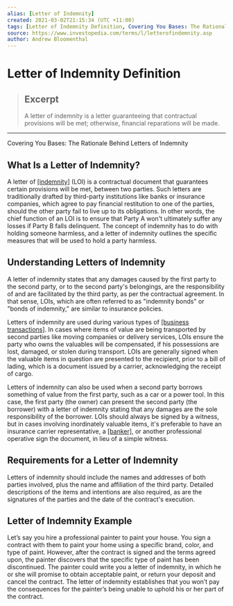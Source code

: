 ```yaml
---
alias: [Letter of Indemnity]
created: 2021-03-02T21:15:34 (UTC +11:00)
tags: [Letter of Indemnity Definition, Covering You Bases: The Rationale Behind Letters of Indemnity]
source: https://www.investopedia.com/terms/l/letterofindemnity.asp
author: Andrew Bloomenthal
---
```


# Letter of Indemnity Definition

> ## Excerpt
> A letter of indemnity is a letter guaranteeing that contractual provisions will be met; otherwise, financial reparations will be made.

---

Covering You Bases: The Rationale Behind Letters of Indemnity
## What Is a Letter of Indemnity?

A letter of [[indemnity]](https://www.investopedia.com/terms/i/indemnity.asp) (LOI) is a contractual document that guarantees certain provisions will be met, between two parties. Such letters are traditionally drafted by third-party institutions like banks or insurance companies, which agree to pay financial restitution to one of the parties, should the other party fail to live up to its obligations. In other words, the chief function of an LOI is to ensure that Party A won't ultimately suffer any losses if Party B falls delinquent. The concept of indemnity has to do with holding someone harmless, and a letter of indemnity outlines the specific measures that will be used to hold a party harmless.

## Understanding Letters of Indemnity

A letter of indemnity states that any damages caused by the first party to the second party, or to the second party's belongings, are the responsibility of and are facilitated by the third party, as per the contractual agreement. In that sense, LOIs, which are often referred to as "indemnity bonds" or "bonds of indemnity," are similar to insurance policies.

Letters of indemnity are used during various types of [[business transactions]](https://www.investopedia.com/articles/08/accounting-history.asp). In cases where items of value are being transported by second parties like moving companies or delivery services, LOIs ensure the party who owns the valuables will be compensated, if his possessions are lost, damaged, or stolen during transport. LOIs are generally signed when the valuable items in question are presented to the recipient, prior to a bill of lading, which is a document issued by a carrier, acknowledging the receipt of cargo.

Letters of indemnity can also be used when a second party borrows something of value from the first party, such as a car or a power tool. In this case, the first party (the owner) can present the second party (the borrower) with a letter of indemnity stating that any damages are the sole responsibility of the borrower. LOIs should always be signed by a witness, but in cases involving inordinately valuable items, it's preferable to have an insurance carrier representative, a [[banker]](https://www.investopedia.com/articles/personal-finance/111115/banks-can-notarize-your-documents-free.asp), or another professional operative sign the document, in lieu of a simple witness.

## Requirements for a Letter of Indemnity

Letters of indemnity should include the names and addresses of both parties involved, plus the name and affiliation of the third party. Detailed descriptions of the items and intentions are also required, as are the signatures of the parties and the date of the contract's execution.

## Letter of Indemnity Example

Let’s say you hire a professional painter to paint your house. You sign a contract with them to paint your home using a specific brand, color, and type of paint. However, after the contract is signed and the terms agreed upon, the painter discovers that the specific type of paint has been discontinued. The painter could write you a letter of indemnity, in which he or she will promise to obtain acceptable paint, or return your deposit and cancel the contract. The letter of indemnity establishes that you won’t pay the consequences for the painter’s being unable to uphold his or her part of the contract.
